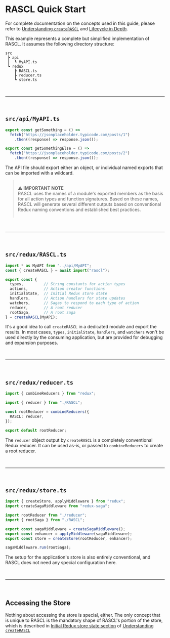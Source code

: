 # RASCL Quick Start

For complete documentation on the concepts used in this guide, please refer to [Understanding `createRASCL`](Understanding_createRASCL.md) and [Lifecycle in Depth](Lifecycle_in_Depth.md).

This example represents a complete but simplified implementation of RASCL. It assumes the following directory structure:
```
src
 ┣ api
 ┃  ┗ MyAPI.ts
 ┗ redux
    ┣ RASCL.ts
    ┣ reducer.ts
    ┗ store.ts
```

<br />
<hr />
<br />

## `src/api/MyAPI.ts`
```typescript
export const getSomething = () =>
  fetch("https://jsonplaceholder.typicode.com/posts/1")
    .then((response) => response.json());

export const getSomethingElse = () =>
  fetch("https://jsonplaceholder.typicode.com/posts/2")
    .then((response) => response.json());
```
The API file should export either an object, or individual named exports that can be imported with a wildcard.

> <br />**⚠︎ IMPORTANT NOTE**<br />
> RASCL uses the names of a module's exported members as the basis for all action types and function signatures. Based on these names, RASCL will generate several different outputs based on conventional Redux naming conventions and established best practices.<br /><br />

<br />
<hr />
<br />

## `src/redux/RASCL.ts`
```typescript
import * as MyAPI from "../api/MyAPI";
const { createRASCL } = await import("rascl");

export const {
  types,         // String constants for action types
  actions,       // Action creator functions
  initialState,  // Initial Redux store state
  handlers,      // Action handlers for state updates
  watchers,      // Sagas to respond to each type of action
  reducer,       // A root reducer
  rootSaga,      // A root saga
} = createRASCL(MyAPI);
```

It's a good idea to call `createRASCL` in a dedicated module and export the results. In most cases, `types`, `initialState`, `handlers`, and `watchers` won't be used directly by the consuming application, but are provided for debugging and expansion purposes.

<br />
<hr />
<br />

## `src/redux/reducer.ts`
```typescript
import { combineReducers } from "redux";

import { reducer } from "./RASCL";

const rootReducer = combineReducers({
  RASCL: reducer,
});

export default rootReducer;
```

The `reducer` object output by `createRASCL` is a completely conventional Redux reducer. It can be used as-is, or passed to `combineReducers` to create a root reducer.

<br />
<hr />
<br />

## `src/redux/store.ts`
```typescript
import { createStore, applyMiddleware } from "redux";
import createSagaMiddleware from "redux-saga";

import rootReducer from "./reducer";
import { rootSaga } from "./RASCL";

export const sagaMiddleware = createSagaMiddleware();
export const enhancer = applyMiddleware(sagaMiddleware);
export const store = createStore(rootReducer, enhancer);

sagaMiddleware.run(rootSaga);
```

The setup for the application's store is also entirely conventional, and RASCL does not need any special configuration here.

<br />
<hr />
<br />

## Accessing the Store

Nothing about accessing the store is special, either. The only concept that is unique to RASCL is the mandatory shape of RASCL's portion of the store, which is described in [Initial Redux store state section](Understanding_createRASCL.md#Initial%20Redux%20store%20state) of [Understanding `createRASCL`](Understanding_createRASCL.md)
